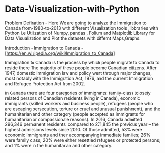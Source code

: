 # Data-Visualization-with-Python

Problem Defination - 
Here We are going to analyze the Immigration to Canada from-1980-to-2013 with different Visualization tools ,liobraries with Python 
i.e Utilization of  Numpy, pandas , Folium and Matplotlib Library for Data Visualization and Plot the datasets with differnt Maps,Graphs.


Introduction - Immigration to Canada - [https://en.wikipedia.org/wiki/Immigration_to_Canada] 

Immigration to Canada is the process by which people migrate to Canada to reside there The majority of these people become Canadian citizens. After 1947, domestic immigration law and policy went through major changes, most notably with the Immigration Act, 1976, and the current Immigration and Refugee Protection Act from 2002.

In Canada there are four categories of immigrants: family-class (closely related persons of Canadian residents living in Canada), economic immigrants (skilled workers and business people), refugees (people who are escaping persecution, torture or cruel and unusual punishment), and the humanitarian and other category (people accepted as immigrants for humanitarian or compassionate reasons). In 2016, Canada admitted 296,346 permanent residents, compared to 271,845 the previous year – the highest admissions levels since 2010. Of those admitted, 53% were economic immigrants and their accompanying immediate families; 26% were family class; 20% were either resettled refugees or protected persons; and 1% were in the humanitarian and other category.



